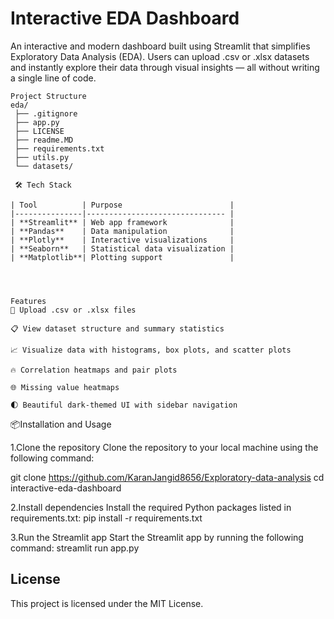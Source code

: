 <h1>Interactive EDA Dashboard</h1>

An interactive and modern dashboard built using Streamlit that simplifies Exploratory Data Analysis (EDA). Users can upload .csv or .xlsx datasets and instantly explore their data through visual insights — all without writing a single line of code.

``` 
Project Structure 
eda/
 ├── .gitignore 
 ├── app.py
 ├── LICENSE
 ├── readme.MD
 ├── requirements.txt
 ├── utils.py
 └── datasets/

 🛠 Tech Stack  

| Tool          | Purpose                        |
|---------------|------------------------------- |
| **Streamlit** | Web app framework              |
| **Pandas**    | Data manipulation              |
| **Plotly**    | Interactive visualizations     |
| **Seaborn**   | Statistical data visualization |
| **Matplotlib**| Plotting support               |




Features
📁 Upload .csv or .xlsx files

📋 View dataset structure and summary statistics

📈 Visualize data with histograms, box plots, and scatter plots

🔥 Correlation heatmaps and pair plots

🌐 Missing value heatmaps

🌓 Beautiful dark-themed UI with sidebar navigation

```

📦Installation and Usage

1.Clone the repository
Clone the repository to your local machine using the following command:

git clone https://github.com/KaranJangid8656/Exploratory-data-analysis
cd interactive-eda-dashboard

2.Install dependencies
Install the required Python packages listed in requirements.txt:
pip install -r requirements.txt

3.Run the Streamlit app
Start the Streamlit app by running the following command:
streamlit run app.py








## License
This project is licensed under the MIT License.


